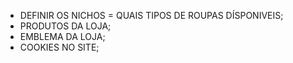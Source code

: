 - DEFINIR OS NICHOS = QUAIS TIPOS DE ROUPAS DÍSPONIVEIS;
- PRODUTOS DA LOJA;
- EMBLEMA DA LOJA; 
- COOKIES NO SITE;
